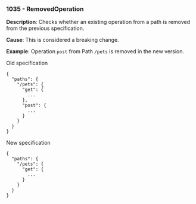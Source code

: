 ### 1035 - RemovedOperation

**Description**: Checks whether an existing operation from a path is removed from the previous specification. 

**Cause**: This is considered a breaking change.

**Example**: Operation `post` from Path `/pets` is removed in the new version.

Old specification
```json5
{
  "paths": {
    "/pets": {
      "get": {
        ...
      },
      "post": {
        ...
      }
    }
  }
}
```

New specification
```json5
{
  "paths": {
    "/pets": {
      "get": {
        ...
      }
    }
  }
}
```
